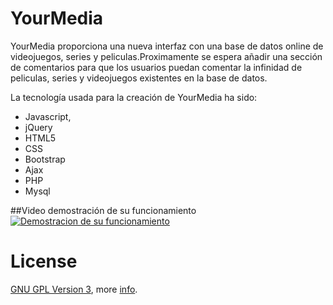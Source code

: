 # YourMedia
YourMedia proporciona una nueva interfaz con una base de datos online de videojuegos, series y peliculas.Proximamente se espera añadir una sección
de comentarios para que los usuarios puedan comentar la infinidad de peliculas, series y videojuegos existentes en la base de datos.

La tecnología usada para la creación de YourMedia ha sido:
* Javascript, 
* jQuery
* HTML5
* CSS
* Bootstrap
* Ajax
* PHP
* Mysql

##Video demostración de su funcionamiento
[![Demostracion de su funcionamiento](http://i.imgur.com/3bcqTqy.png)](https://youtu.be/Xpf762jVYI8 "YourMedia")


License
===
[GNU GPL Version 3](https://www.gnu.org/licenses/gpl-3.0.html), more [info](http://en.wikipedia.org/wiki/GNU_General_Public_License).
